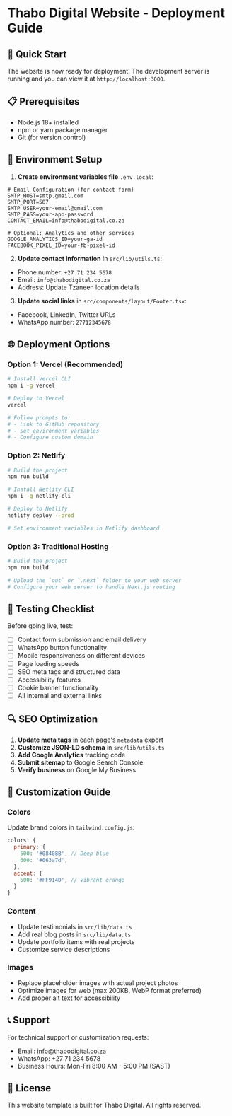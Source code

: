# Thabo Digital Website - Deployment Guide

## 🚀 Quick Start

The website is now ready for deployment! The development server is running and you can view it at `http://localhost:3000`.

## 📋 Prerequisites

- Node.js 18+ installed
- npm or yarn package manager
- Git (for version control)

## 🔧 Environment Setup

1. **Create environment variables file** `.env.local`:
```env
# Email Configuration (for contact form)
SMTP_HOST=smtp.gmail.com
SMTP_PORT=587
SMTP_USER=your-email@gmail.com
SMTP_PASS=your-app-password
CONTACT_EMAIL=info@thabodigital.co.za

# Optional: Analytics and other services
GOOGLE_ANALYTICS_ID=your-ga-id
FACEBOOK_PIXEL_ID=your-fb-pixel-id
```

2. **Update contact information** in `src/lib/utils.ts`:
- Phone number: `+27 71 234 5678`
- Email: `info@thabodigital.co.za`
- Address: Update Tzaneen location details

3. **Update social links** in `src/components/layout/Footer.tsx`:
- Facebook, LinkedIn, Twitter URLs
- WhatsApp number: `27712345678`

## 🌐 Deployment Options

### Option 1: Vercel (Recommended)
```bash
# Install Vercel CLI
npm i -g vercel

# Deploy to Vercel
vercel

# Follow prompts to:
# - Link to GitHub repository
# - Set environment variables
# - Configure custom domain
```

### Option 2: Netlify
```bash
# Build the project
npm run build

# Install Netlify CLI
npm i -g netlify-cli

# Deploy to Netlify
netlify deploy --prod

# Set environment variables in Netlify dashboard
```

### Option 3: Traditional Hosting
```bash
# Build the project
npm run build

# Upload the `out` or `.next` folder to your web server
# Configure your web server to handle Next.js routing
```

## 📱 Testing Checklist

Before going live, test:

- [ ] Contact form submission and email delivery
- [ ] WhatsApp button functionality
- [ ] Mobile responsiveness on different devices
- [ ] Page loading speeds
- [ ] SEO meta tags and structured data
- [ ] Accessibility features
- [ ] Cookie banner functionality
- [ ] All internal and external links

## 🔍 SEO Optimization

1. **Update meta tags** in each page's `metadata` export
2. **Customize JSON-LD schema** in `src/lib/utils.ts`
3. **Add Google Analytics** tracking code
4. **Submit sitemap** to Google Search Console
5. **Verify business** on Google My Business

## 🎨 Customization Guide

### Colors
Update brand colors in `tailwind.config.js`:
```js
colors: {
  primary: {
    500: '#08408B', // Deep blue
    600: '#063a7d',
  },
  accent: {
    500: '#FF914D', // Vibrant orange
  }
}
```

### Content
- Update testimonials in `src/lib/data.ts`
- Add real blog posts in `src/lib/data.ts`
- Update portfolio items with real projects
- Customize service descriptions

### Images
- Replace placeholder images with actual project photos
- Optimize images for web (max 200KB, WebP format preferred)
- Add proper alt text for accessibility

## 📞 Support

For technical support or customization requests:
- Email: info@thabodigital.co.za
- WhatsApp: +27 71 234 5678
- Business Hours: Mon-Fri 8:00 AM - 5:00 PM (SAST)

## 📄 License

This website template is built for Thabo Digital. All rights reserved.
